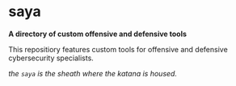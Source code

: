 # saya
**A directory of custom offensive and defensive tools**

This repositiory features custom tools for offensive and defensive cybersecurity specialists.

*the `saya` is the sheath where the katana is housed.*

